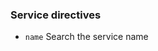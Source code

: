 <!-- usedin: [ _legacy_docker/stack-management] - post: -->


### Service directives

- `name` Search the service name

